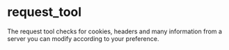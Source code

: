 # request_tool
The request tool checks for cookies, headers and many information from a server you can modify according to your preference.
